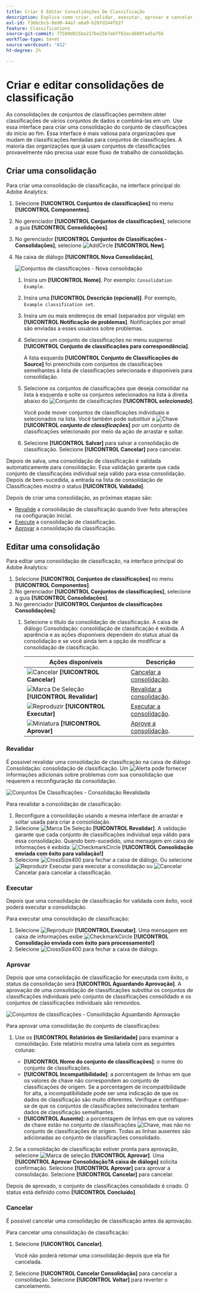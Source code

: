 ```yaml
---
title: Criar E Editar Consolidações De Classificação
description: Explica como criar, validar, executar, aprovar e cancelar consolidações de classificação.
exl-id: f36bcbcb-0ed0-44a7-a6a9-b28fd244fb27
feature: Classifications
source-git-commit: 77599d015ba227be25b7ebff82ecd609fa45a756
workflow-type: tm+mt
source-wordcount: '812'
ht-degree: 2%

---
```


# Criar e editar consolidações de classificação

As consolidações de conjuntos de classificações permitem obter classificações de vários conjuntos de dados e combiná-las em um. Use essa interface para criar uma consolidação do conjunto de classificações do início ao fim. Essa interface é mais valiosa para organizações que mudam de classificações herdadas para conjuntos de classificações. A maioria das organizações que já usam conjuntos de classificações provavelmente não precisa usar esse fluxo de trabalho de consolidação.

## Criar uma consolidação

Para criar uma consolidação de classificação, na interface principal do Adobe Analytics:

1. Selecione **[!UICONTROL Conjuntos de classificações]** no menu **[!UICONTROL Componentes]**.
1. No gerenciador **[!UICONTROL Conjuntos de classificações]**, selecione a guia **[!UICONTROL Consolidações]**.
1. No gerenciador **[!UICONTROL Conjuntos de Classificações - Consolidações]**, selecione ![AddCircle](/help/assets/icons/AddCircle.svg) **[!UICONTROL New]**.
1. Na caixa de diálogo **[!UICONTROL Nova Consolidação]**,

   ![Conjuntos de classificações - Nova consolidação](assets/classifications-sets-consolidations-new.png)
   1. Insira um **[!UICONTROL Nome]**. Por exemplo: `Consolidation Example`.
   1. Insira uma **[!UICONTROL Descrição (opcional)]**. Por exemplo, `Example classification set`.
   1. Insira um ou mais endereços de email (separados por vírgula) em **[!UICONTROL Notificação de problemas]**. Notificações por email são enviadas a esses usuários sobre problemas.
   1. Selecione um conjunto de classificações no menu suspenso **[!UICONTROL Conjunto de classificações para correspondência]**.

      A lista esquerda **[!UICONTROL Conjunto de Classificações do Source]** foi preenchida com conjuntos de classificações semelhantes à lista de classificações selecionada e disponíveis para consolidação.

   1. Selecione os conjuntos de classificações que deseja consolidar na lista à esquerda e solte os conjuntos selecionados na lista à direita abaixo do ![Conjunto de classificações](/help/assets/icons/Key.svg) **[!UICONTROL _selecionado_]**.

      Você pode mover conjuntos de classificações individuais e selecionados na lista. Você também pode substituir a ![Chave](/help/assets/icons/Key.svg) **[!UICONTROL _conjunto de classificações_]** por um conjunto de classificações selecionado por meio da ação de arrastar e soltar.

   1. Selecione **[!UICONTROL Salvar]** para salvar a consolidação de classificação. Selecione **[!UICONTROL Cancelar]** para cancelar.

Depois de salva, uma consolidação de classificação é validada automaticamente para consolidação. Essa validação garante que cada conjunto de classificações individual seja válido para essa consolidação. Depois de bem-sucedida, a entrada na lista de consolidação de Classificações mostra o status **[!UICONTROL Validado]**.

Depois de criar uma consolidação, as próximas etapas são:

* [Revalide](#re-validate) a consolidação de classificação quando tiver feito alterações na configuração inicial.
* [Execute](#run) a consolidação de classificação.
* [Aprovar](#approve) a consolidação da classificação.



<!--
         
  

**[!UICONTROL Components]** > **[!UICONTROL Classification sets]** > **[!UICONTROL Consolidations]** > **[!UICONTROL Add]**

The following fields are available when creating a consolidation:

* **[!UICONTROL Name]**: The name of the consolidation.
* **[!UICONTROL Notify of issues]**: A comma-delimited list of email addresses that are notified of issues with this consolidation.
* **[!UICONTROL Dataset to match]**: A drop-down list of all classification sets.

Once you select a classification set, a table with two columns appears:

* The right column contains all classification sets that you want to consolidate. It starts with the classification set selected using the above drop-down list.
* The left column contains all classification sets eligible to be merged with the originally selected dataset. **Schemas must exactly match to be eligible for consolidation**. If schemas do not match the selected classification set, they do not appear in this left column.

Drag the desired classification sets from the available column on the left to the consolidation column on the right. Once the consolidation is given a name and two or more classification sets are in the right column, click **[!UICONTROL Save & Continue]**.

-->

## Editar uma consolidação

Para editar uma consolidação de classificação, na interface principal do Adobe Analytics:

1. Selecione **[!UICONTROL Conjuntos de classificações]** no menu **[!UICONTROL Componentes]**.
1. No gerenciador **[!UICONTROL Conjuntos de classificações]**, selecione a guia **[!UICONTROL Consolidações]**.
1. No gerenciador **[!UICONTROL Conjuntos de classificações Consolidações]**:
   1. Selecione o título da consolidação de classificação. A caixa de diálogo Consolidação: consolidação de classificação é exibida. A aparência e as ações disponíveis dependem do status atual da consolidação e se você ainda tem a opção de modificar a consolidação de classificação.

      | Ações disponíveis | Descrição |
      |---|---|
      | ![Cancelar](/help/assets/icons/Cancel.svg) **[!UICONTROL Cancelar]** | [Cancelar a consolidação](#cancel). |
      | ![Marca De Seleção](/help/assets/icons/Checkmark.svg) **[!UICONTROL Revalidar]** | [Revalidar a consolidação](#re-validate). |
      | ![Reproduzir](/help/assets/icons/Play.svg) **[!UICONTROL Executar]** | [Executar a consolidação](#run). |
      | ![Miniatura](/help/assets/icons/ThumbUp.svg) **[!UICONTROL Aprovar]** | [Aprove a consolidação](#approve). |



### Revalidar

É possível revalidar uma consolidação de classificação na caixa de diálogo Consolidação: consolidação de classificação. Um ![Alerta](/help/assets/icons/Alert.svg) pode fornecer informações adicionais sobre problemas com sua consolidação que requerem a reconfiguração da consolidação.

![Conjuntos De Classificações - Consolidação Revalidada](assets/classifications-sets-consolidations-validated.png)

Para revalidar a consolidação de classificação:

1. Reconfigure a consolidação usando a mesma interface de arrastar e soltar usada para criar a consolidação.
1. Selecione ![Marca De Seleção](/help/assets/icons/Checkmark.svg) **[!UICONTROL Revalidar]**. A validação garante que cada conjunto de classificações individual seja válido para essa consolidação. Quando bem-sucedido, uma mensagem em caixa de informações é exibida: ![CheckmarkCircle](/help/assets/icons/CheckmarkCircle.svg) **[!UICONTROL Consolidação enviada com êxito para validação!]**
1. Selecione ![CrossSize400](/help/assets/icons/CrossSize400.svg) para fechar a caixa de diálogo. Ou selecione ![Reproduzir](/help/assets/icons/Play.svg) Executar para executar a consolidação ou ![Cancelar](/help/assets/icons/Cancel.svg) Cancelar para cancelar a classificação.



<!--
Once you have created a consolidation, a list of source datasets appears on the right. The **[!UICONTROL Validate]** button makes sure that each individual classification set is valid for this consolidation. You can reorder the classification steps here to determine priority in cases of mismatched classification values. **The highest classification set in the list overwrites any mismatched values in other classification sets.**

-->

### Executar 

Depois que uma consolidação de classificação for validada com êxito, você poderá executar a consolidação.

Para executar uma consolidação de classificação:

1. Selecione ![Reproduzir](/help/assets/icons/Play.svg) **[!UICONTROL Executar]**. Uma mensagem em caixa de informações exibe ![CheckmarkCircle](/help/assets/icons/CheckmarkCircle.svg) **[!UICONTROL Consolidação enviada com êxito para processamento!]**
1. Selecione ![CrossSize400](/help/assets/icons/CrossSize400.svg) para fechar a caixa de diálogo.


### Aprovar

Depois que uma consolidação de classificação for executada com êxito, o status da consolidação será **[!UICONTROL Aguardando Aprovação]**. A aprovação de uma consolidação de classificações substitui os conjuntos de classificações individuais pelo conjunto de classificações consolidado e os conjuntos de classificações individuais são removidos.

![Conjuntos de classificações - Consolidação Aguardando Aprovação](assets/classifications-sets-consolidations-waitingforapproval.png)

Para aprovar uma consolidação do conjunto de classificações:

1. Use os **[!UICONTROL Relatórios de Similaridade]** para examinar a consolidação. Este relatório mostra uma tabela com as seguintes colunas:

   * **[!UICONTROL Nome do conjunto de classificações]**: o nome do conjunto de classificações.
   * **[!UICONTROL Incompatibilidade]**: a porcentagem de linhas em que os valores de chave não correspondem ao conjunto de classificações de origem. Se a porcentagem de incompatibilidade for alta, a incompatibilidade pode ser uma indicação de que os dados de classificação são muito diferentes. Verifique e certifique-se de que os conjuntos de classificações selecionados tenham dados de classificação semelhantes.
   * **[!UICONTROL Ausente]**: a porcentagem de linhas em que os valores de chave estão no conjunto de classificações ![Chave](/help/assets/icons/Key.svg), mas não no conjunto de classificações de origem. Todas as linhas ausentes são adicionadas ao conjunto de classificações consolidado.

1. Se a consolidação de classificação estiver pronta para aprovação, selecione ![Marca de seleção](/help/assets/icons/Checkmark.svg) **[!UICONTROL Aprovar]**. Uma **[!UICONTROL Aprovar Consolidação?A caixa de diálogo]** solicita confirmação. Selecione **[!UICONTROL Aprovar]** para aprovar a consolidação. Selecione **[!UICONTROL Cancelar]** para cancelar.

Depois de aprovado, o conjunto de classificações consolidado é criado. O status está definido como **[!UICONTROL Concluído]**.


### Cancelar

É possível cancelar uma consolidação de classificação antes da aprovação.

Para cancelar uma consolidação de classificação:

1. Selecione **[!UICONTROL Cancelar]**.

   Você não poderá retomar uma consolidação depois que ela for cancelada.
1. Selecione **[!UICONTROL Cancelar Consolidação]** para cancelar a consolidação. Selecione **[!UICONTROL Voltar]** para reverter o cancelamento.
